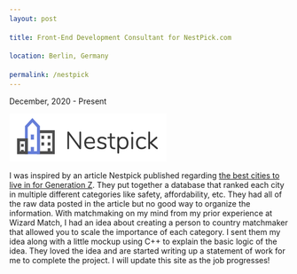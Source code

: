 ```yaml
---
layout: post

title: Front-End Development Consultant for NestPick.com

location: Berlin, Germany

permalink: /nestpick
---
```


December, 2020 - Present



![img](https://raw.githubusercontent.com/bencampa/ben_site/master/images/nest.png)





I was inspired by an article Nestpick published regarding <a href="https://www.nestpick.com/generation-z-city-index-2019/"> the best cities to live in for Generation Z</a>. They put together a database that ranked each city in multiple different categories like safety, affordability, etc. They had all of the raw data posted in the article but no good way to organize the information. With matchmaking on my mind from my prior experience at Wizard Match, I had an idea about creating a person to country matchmaker that allowed you to scale the importance of each category. I sent them my idea along with a little mockup using C++ to explain the basic logic of the idea. They loved the idea and are started writing up a statement of work for me to complete the project. I will update this site as the job progresses!